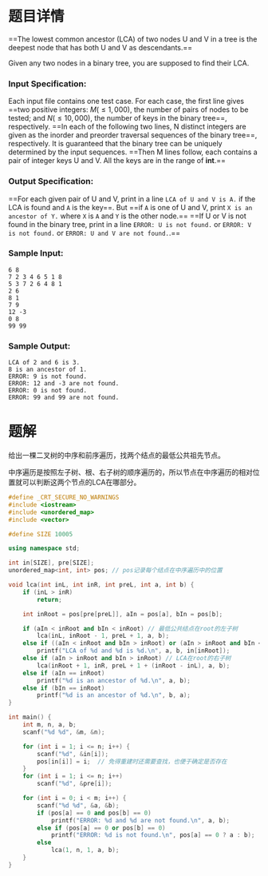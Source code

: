 # 题目详情
==The lowest common ancestor (LCA) of two nodes U and V in a tree is the deepest node that has both U and V as descendants.==

Given any two nodes in a binary tree, you are supposed to find their LCA.

### Input Specification:

Each input file contains one test case. For each case, the first line gives ==two positive integers: $M (≤1,000)$, the number of pairs of nodes to be tested; and $N (≤10,000)$, the number of keys in the binary tree==, respectively. ==In each of the following two lines, N distinct integers are given as the inorder and preorder traversal sequences of the binary tree==, respectively. It is guaranteed that the binary tree can be uniquely determined by the input sequences. ==Then M lines follow, each contains a pair of integer keys U and V. All the keys are in the range of **int**.==

### Output Specification:

==For each given pair of U and V, print in a line `LCA of U and V is A.` if the LCA is found and `A` is the key==. But ==if `A` is one of U and V, print `X is an ancestor of Y.` where `X` is `A` and `Y` is the other node.== ==If U or V is not found in the binary tree, print in a line `ERROR: U is not found.` or `ERROR: V is not found.` or `ERROR: U and V are not found.`.==

### Sample Input:

    6 8
    7 2 3 4 6 5 1 8
    5 3 7 2 6 4 8 1
    2 6
    8 1
    7 9
    12 -3
    0 8
    99 99

### Sample Output:

    LCA of 2 and 6 is 3.
    8 is an ancestor of 1.
    ERROR: 9 is not found.
    ERROR: 12 and -3 are not found.
    ERROR: 0 is not found.
    ERROR: 99 and 99 are not found.
# 题解

给出一棵二叉树的中序和前序遍历，找两个结点的最低公共祖先节点。



中序遍历是按照左子树、根、右子树的顺序遍历的，所以节点在中序遍历的相对位置就可以判断这两个节点的LCA在哪部分。

```cpp
#define _CRT_SECURE_NO_WARNINGS
#include <iostream>
#include <unordered_map>
#include <vector>

#define SIZE 10005

using namespace std;

int in[SIZE], pre[SIZE];
unordered_map<int, int> pos; // pos记录每个结点在中序遍历中的位置

void lca(int inL, int inR, int preL, int a, int b) {
    if (inL > inR)
        return;

    int inRoot = pos[pre[preL]], aIn = pos[a], bIn = pos[b];

    if (aIn < inRoot and bIn < inRoot) // 最低公共结点在root的左子树
        lca(inL, inRoot - 1, preL + 1, a, b);
    else if ((aIn < inRoot and bIn > inRoot) or (aIn > inRoot and bIn < inRoot)) // LCA就是root
        printf("LCA of %d and %d is %d.\n", a, b, in[inRoot]);
    else if (aIn > inRoot and bIn > inRoot) // LCA在root的右子树
        lca(inRoot + 1, inR, preL + 1 + (inRoot - inL), a, b);
    else if (aIn == inRoot)
        printf("%d is an ancestor of %d.\n", a, b);
    else if (bIn == inRoot)
        printf("%d is an ancestor of %d.\n", b, a);
}

int main() {
    int m, n, a, b;
    scanf("%d %d", &m, &n);

    for (int i = 1; i <= n; i++) {
        scanf("%d", &in[i]);
        pos[in[i]] = i;  // 免得重建时还需要查找，也便于确定是否存在
    }
    for (int i = 1; i <= n; i++)
        scanf("%d", &pre[i]);

    for (int i = 0; i < m; i++) {
        scanf("%d %d", &a, &b);
        if (pos[a] == 0 and pos[b] == 0)
            printf("ERROR: %d and %d are not found.\n", a, b);
        else if (pos[a] == 0 or pos[b] == 0)
            printf("ERROR: %d is not found.\n", pos[a] == 0 ? a : b);
        else
            lca(1, n, 1, a, b);
    }
}
```

